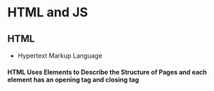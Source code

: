 # HTML and JS

## HTML
* Hypertext Markup Language

#### HTML Uses Elements to Describe the Structure of Pages and each element has an opening tag and closing tag

